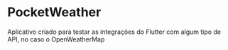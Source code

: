 # PocketWeather
Aplicativo criado para testar as integrações do Flutter com algum tipo de API, no caso o OpenWeatherMap  
